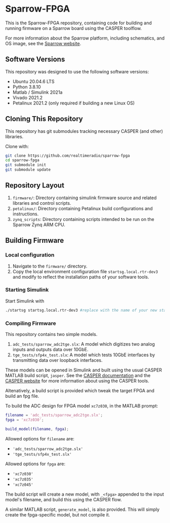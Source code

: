 # Sparrow-FPGA

This is the Sparrow-FPGA repository, containing code for building and running firmware on a Sparrow board using the CASPER toolflow.

For more information about the Sparrow platform, including schematics, and OS image, see the [Sparrow website](https://realtimeradio.co.uk/hardware).

## Software Versions

This repository was designed to use the following software versions:

 - Ubuntu 20.04.6 LTS
 - Python 3.8.10
 - Matlab / Simulink 2021a
 - Vivado 2021.2
 - Petalinux 2021.2 (only required if building a new Linux OS)

## Cloning This Repository

This repository has git submodules tracking necessary CASPER (and other) libraries.

Clone with:

```bash
git clone https://github.com/realtimeradio/sparrow-fpga
cd sparrow-fpga
git submodule init
git submodule update
```

## Repository Layout

  1. `firmware/`: Directory containing simulink firmware source and related libraries and control scripts.
  2. `petalinux/`: Directory containing Petalinux build configurations and instructions.
  3. `zynq_scripts`: Directory containing scripts intended to be run on the Sparrow Zynq ARM CPU.

## Building Firmware

### Local configuration

  1. Navigate to the `firmware/` directory.
  2. Copy the local environment configuration file `startsg.local.rtr-dev3` and modify to reflect the installation paths of your software tools.

### Starting Simulink

Start Simulink with

```bash
./startsg startsg.local.rtr-dev3 #replace with the name of your new startsg.local file
```

### Compiling Firmware

This repository contains two simple models.

  1. `adc_tests/sparrow_adc2tge.slx`: A model which digitizes two analog inputs and outputs data over 10GbE.
  2. `tge_tests/sfp4x_test.slx`: A model which tests 10GbE interfaces by transmitting data over loopback interfaces.

These models can be opened in Simulink and built using the usual CASPER MATLAB build script, `jasper`.
See the [CASPER documentation](https://casper-toolflow.readthedocs.io) and the [CASPER website](https://casper.berkeley.edu) for more information about using the CASPER tools.

Altenatively, a build script is provided which tweak the target FPGA and build an fpg file.

To build the ADC design for FPGA model `xc7z030`, in the MATLAB prompt:

```matlab
filename = 'adc_tests/sparrow_adc2tge.slx';
fpga = 'xc7z030';

build_model(filename, fpga);
```

Allowed options for `filename` are:

  - `'adc_tests/sparrow_adc2tge.slx'`
  - `'tge_tests/sfp4x_test.slx'`

Allowed options for `fpga` are:

  - `'xc7z030'`
  - `'xc7z035'`
  - `'xc7z045'`

The build script will create a new model, with `_<fpga>` appended to the input model's filename, and build this using the CASPER flow.

A similar MATLAB script, `generate_model`, is also provided. This will simply create the fpga-specific model, but not compile it.
